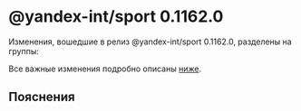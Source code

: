 # @yandex-int/sport 0.1162.0

<!-- ЧЕЛОВЕЧЕСКОЕ ВСТУПЛЕНИЕ -->

Изменения, вошедшие в релиз @yandex-int/sport 0.1162.0, разделены на группы:

Все важные изменения подробно описаны [ниже](#Пояснения).

## Пояснения

